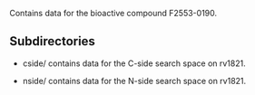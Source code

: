 Contains data for the bioactive compound F2553-0190.

## Subdirectories

- cside/ contains data for the C-side search space on rv1821.

- nside/ contains data for the N-side search space on rv1821.

